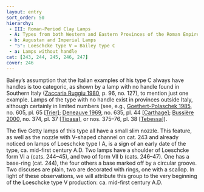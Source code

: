 ```yaml
---
layout: entry
sort_order: 50
hierarchy:
 - III: Roman-Period Clay Lamps
 - A: Types from both Western and Eastern Provinces of the Roman Empire
 - b: Augustan and Imperial Lamps
 - "5": Loeschcke type V = Bailey type C
 - a: Lamps without handle
cat: [243, 244, 245, 246, 247]
cover: 246
---
```


Bailey’s assumption that the Italian examples of his type C always have handles is too categoric, as shown by a lamp with no handle found in Southern Italy (<a href='../../bibliography/#zaccaria-ruggiu-1980'>Zaccaria Ruggiu 1980</a>, p. 96, no. 127), to mention just one example. Lamps of the type with no handle exist in provinces outside Italy, although certainly in limited numbers (see, e.g., <a href='../../bibliography/#goethert-polaschek-1985'>Goethert-Polaschek 1985</a>, no. 605, pl. 65 [<a href='../../map/#loc_108894'>Trier</a>]; <a href='../../bibliography/#deneauve-1969'>Deneauve 1969</a>, no. 635, pl. 44 [<a href='../../map/#loc_314921'>Carthage</a>]; <a href='../../bibliography/#bussiere-2000'>Bussière 2000</a>, no. 374, pl. 37 [<a href='../../map/#loc_295363'>Tipasa</a>], or nos. 375–76, pl. 38 [<a href='../../map/#loc_324831'>Tebessa</a>]).

The five Getty lamps of this type all have a small slim nozzle. This feature, as well as the nozzle with V-shaped channel on cat. 243 and already noticed on lamps of Loeschcke type I A, is a sign of an early date of the type, ca. mid-first century A.D. Two lamps have a shoulder of Loeschcke form VI a (cats. 244–45), and two of form VII b (cats. 246–47). One has a base-ring (cat. 244), the four others a base marked off by a circular groove. Two discuses are plain, two are decorated with rings, one with a scallop. In light of these observations, we will attribute this group to the very beginning of the Loeschcke type V production: ca. mid-first century A.D.
